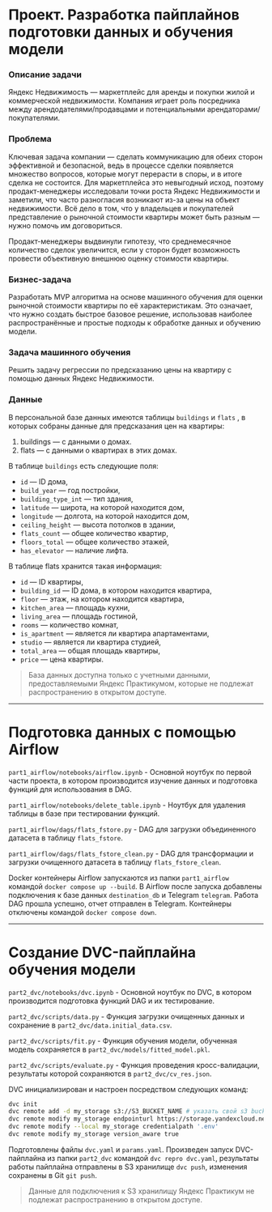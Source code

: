 # Проект. Разработка пайплайнов подготовки данных и обучения модели

### Описание задачи

Яндекс Недвижимость — маркетплейс для аренды и покупки жилой и коммерческой недвижимости. Компания играет роль посредника между арендодателями/продавцами и потенциальными арендаторами/покупателями. 

### Проблема

Ключевая задача компании — сделать коммуникацию для обеих сторон эффективной и безопасной, ведь в процессе сделки появляется множество вопросов, которые могут перерасти в споры, и в итоге сделка не состоится. Для маркетплейса это невыгодный исход, поэтому продакт-менеджеры исследовали точки роста Яндекс Недвижимости и заметили, что часто разногласия возникают из-за цены на объект недвижимости. Всё дело в том, что у владельцев и покупателей представление о рыночной стоимости квартиры может быть разным — нужно помочь им договориться. 

Продакт-менеджеры выдвинули гипотезу, что среднемесячное количество сделок увеличится, если у сторон будет возможность провести объективную внешнюю оценку стоимости квартиры. 

### Бизнес-задача

Разработать MVP алгоритма на основе машинного обучения для оценки рыночной стоимости квартиры по её характеристикам. Это означает, что нужно создать быстрое базовое решение, использовав наиболее распространённые и простые подходы к обработке данных и обучению модели.

### Задача машинного обучения

Решить задачу регрессии по предсказанию цены на квартиру с помощью данных Яндекс Недвижимости.

### Данные

В персональной базе данных имеются таблицы `buildings` и `flats` , в которых собраны данные для предсказания цен на квартиры:
1. buildings — с данными о домах.
2. flats — с данными о квартирах в этих домах.

В таблице `buildings` есть следующие поля:
- `id` — ID дома,
- `build_year` — год постройки,
- `building_type_int` — тип здания,
- `latitude` — широта, на которой находится дом,
- `longitude` — долгота, на которой находится дом,
- `ceiling_height` — высота потолков в здании,
- `flats_count` — общее количество квартир,
- `floors_total` — общее количество этажей,
- `has_elevator` — наличие лифта.

В таблице flats хранится такая информация:
- `id` — ID квартиры,
- `building_id` — ID дома, в котором находится квартира,
- `floor` — этаж, на котором находится квартира,
- `kitchen_area` — площадь кухни,
- `living_area` — площадь гостиной,
- `rooms` — количество комнат,
- `is_apartment` — является ли квартира апартаментами,
- `studio` — является ли квартира студией,
- `total_area` — общая площадь квартиры,
- `price` — цена квартиры.

> База данных доступна только с учетными данными, предоставляемыми Яндекс Практикумом, которые не подлежат распространению в открытом доступе.

---
# Подготовка данных с помощью Airflow

`part1_airflow/notebooks/airflow.ipynb` - Основной ноутбук по первой части проекта, в котором производится изучение данных и подготовка функций для использования в DAG.

`part1_airflow/notebooks/delete_table.ipynb` - Ноутбук для удаления таблицы в базе при тестировании функций.

`part1_airflow/dags/flats_fstore.py` - DAG для загрузки объединенного датасета в таблицу `flats_fstore`.

`part1_airflow/dags/flats_fstore_clean.py` - DAG для трансформации и загрузки очищенного датасета в таблицу `flats_fstore_clean`.

Docker контейнеры Airflow запускаются из папки `part1_airflow` командой `docker compose up --build`. В Airflow после запуска добавлены подключения к базе данных `destination_db` и Telegram `telegram`. Работа DAG прошла успешно, отчет отправлен в Telegram. Контейнеры отключены командой `docker compose down`.

---
# Создание DVC-пайплайна обучения модели

`part2_dvc/notebooks/dvc.ipynb` - Основной ноутбук по DVC, в котором производится подготовка функций DAG и их тестирование.

`part2_dvc/scripts/data.py` - Функция загрузки очищенных данных и сохранение в `part2_dvc/data.initial_data.csv`.

`part2_dvc/scripts/fit.py` - Функция обучения модели, обученная модель сохраняется в `part2_dvc/models/fitted_model.pkl`.

`part2_dvc/scripts/evaluate.py` - Функция проведения кросс-валидации, результаты которой сохраняются в `part2_dvc/cv_res.json`.

DVC инициализирован и настроен посредством следующих команд:

```sh
dvc init
dvc remote add -d my_storage s3://S3_BUCKET_NAME # указать свой s3 bucket
dvc remote modify my_storage endpointurl https://storage.yandexcloud.net
dvc remote modify --local my_storage credentialpath '.env'
dvc remote modify my_storage version_aware true
```

Подготовлены файлы `dvc.yaml` и `params.yaml`. Произведен запуск DVC-пайплайна из папки `part2_dvc` командой `dvc repro dvc.yaml`, результаты работы пайплайна отправлены в S3 хранилище `dvc push`, изменения сохранены в Git `git push`.

> Данные для подключения к S3 хранилищу Яндекс Практикум не подлежат распространению в открытом доступе.